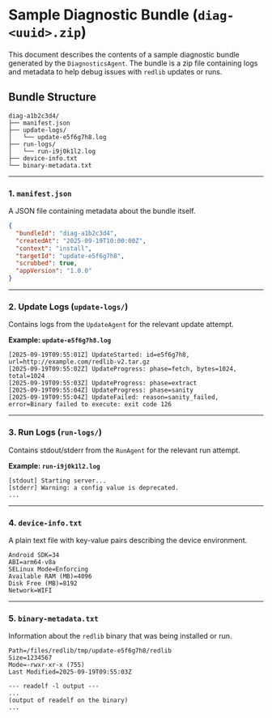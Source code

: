 # Sample Diagnostic Bundle (`diag-<uuid>.zip`)

This document describes the contents of a sample diagnostic bundle generated by the `DiagnosticsAgent`. The bundle is a zip file containing logs and metadata to help debug issues with `redlib` updates or runs.

## Bundle Structure

```
diag-a1b2c3d4/
├── manifest.json
├── update-logs/
│   └── update-e5f6g7h8.log
├── run-logs/
│   └── run-i9j0k1l2.log
├── device-info.txt
└── binary-metadata.txt
```

---

### 1. `manifest.json`

A JSON file containing metadata about the bundle itself.

```json
{
  "bundleId": "diag-a1b2c3d4",
  "createdAt": "2025-09-19T10:00:00Z",
  "context": "install",
  "targetId": "update-e5f6g7h8",
  "scrubbed": true,
  "appVersion": "1.0.0"
}
```

---

### 2. Update Logs (`update-logs/`)

Contains logs from the `UpdateAgent` for the relevant update attempt.

**Example: `update-e5f6g7h8.log`**

```
[2025-09-19T09:55:01Z] UpdateStarted: id=e5f6g7h8, url=http://example.com/redlib-v2.tar.gz
[2025-09-19T09:55:02Z] UpdateProgress: phase=fetch, bytes=1024, total=1024
[2025-09-19T09:55:03Z] UpdateProgress: phase=extract
[2025-09-19T09:55:04Z] UpdateProgress: phase=sanity
[2025-09-19T09:55:04Z] UpdateFailed: reason=sanity_failed, error=Binary failed to execute: exit code 126
```

---

### 3. Run Logs (`run-logs/`)

Contains stdout/stderr from the `RunAgent` for the relevant run attempt.

**Example: `run-i9j0k1l2.log`**

```
[stdout] Starting server...
[stderr] Warning: a config value is deprecated.
...
```

---

### 4. `device-info.txt`

A plain text file with key-value pairs describing the device environment.

```
Android SDK=34
ABI=arm64-v8a
SELinux Mode=Enforcing
Available RAM (MB)=4096
Disk Free (MB)=8192
Network=WIFI
```

---

### 5. `binary-metadata.txt`

Information about the `redlib` binary that was being installed or run.

```
Path=/files/redlib/tmp/update-e5f6g7h8/redlib
Size=1234567
Mode=-rwxr-xr-x (755)
Last Modified=2025-09-19T09:55:03Z

--- readelf -l output ---
...
(output of readelf on the binary)
...
```
